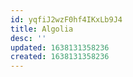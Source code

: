 ```yaml
---
id: yqfiJ2wzF0hf4IKxLb9J4
title: Algolia
desc: ''
updated: 1638131358236
created: 1638131358236
---
```



